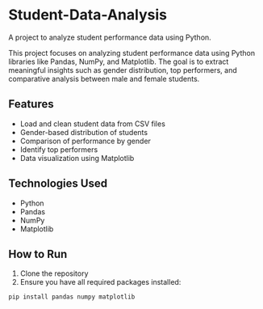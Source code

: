 # Student-Data-Analysis
A project to analyze student performance data using Python.

This project focuses on analyzing student performance data using Python libraries like Pandas, NumPy, and Matplotlib. The goal is to extract meaningful insights such as gender distribution, top performers, and comparative analysis between male and female students.

## Features
- Load and clean student data from CSV files
- Gender-based distribution of students
- Comparison of performance by gender
- Identify top performers
- Data visualization using Matplotlib

## Technologies Used
- Python
- Pandas
- NumPy
- Matplotlib

## How to Run
1. Clone the repository
2. Ensure you have all required packages installed:
```bash
pip install pandas numpy matplotlib
